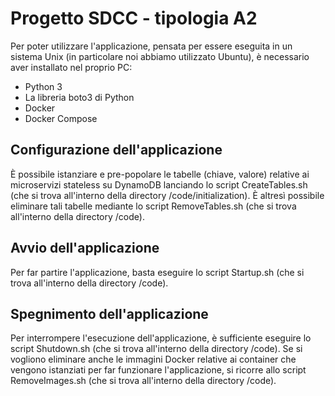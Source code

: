 # Progetto SDCC - tipologia A2
Per poter utilizzare l'applicazione, pensata per essere eseguita in un sistema Unix (in particolare noi abbiamo utilizzato Ubuntu), è necessario aver installato nel proprio PC:
- Python 3
- La libreria boto3 di Python
- Docker
- Docker Compose

## Configurazione dell'applicazione
È possibile istanziare e pre-popolare le tabelle (chiave, valore) relative ai microservizi stateless su DynamoDB lanciando lo script CreateTables.sh (che si trova all'interno della directory /code/initialization).
È altresì possibile eliminare tali tabelle mediante lo script RemoveTables.sh (che si trova all'interno della directory /code).

## Avvio dell'applicazione
Per far partire l'applicazione, basta eseguire lo script Startup.sh (che si trova all'interno della directory /code).

## Spegnimento dell'applicazione
Per interrompere l'esecuzione dell'applicazione, è sufficiente eseguire lo script Shutdown.sh (che si trova all'interno della directory /code).
Se si vogliono eliminare anche le immagini Docker relative ai container che vengono istanziati per far funzionare l'applicazione, si ricorre allo script RemoveImages.sh (che si trova all'interno della directory /code).
